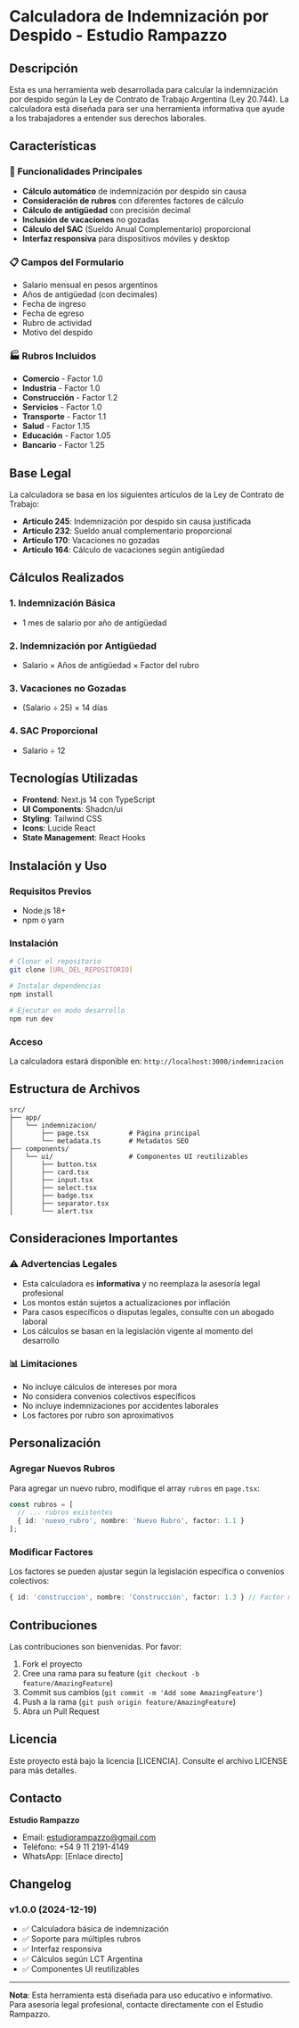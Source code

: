 # Calculadora de Indemnización por Despido - Estudio Rampazzo

## Descripción

Esta es una herramienta web desarrollada para calcular la indemnización por despido según la Ley de Contrato de Trabajo Argentina (Ley 20.744). La calculadora está diseñada para ser una herramienta informativa que ayude a los trabajadores a entender sus derechos laborales.

## Características

### 🧮 Funcionalidades Principales
- **Cálculo automático** de indemnización por despido sin causa
- **Consideración de rubros** con diferentes factores de cálculo
- **Cálculo de antigüedad** con precisión decimal
- **Inclusión de vacaciones** no gozadas
- **Cálculo del SAC** (Sueldo Anual Complementario) proporcional
- **Interfaz responsiva** para dispositivos móviles y desktop

### 📋 Campos del Formulario
- Salario mensual en pesos argentinos
- Años de antigüedad (con decimales)
- Fecha de ingreso
- Fecha de egreso
- Rubro de actividad
- Motivo del despido

### 🏭 Rubros Incluidos
- **Comercio** - Factor 1.0
- **Industria** - Factor 1.0
- **Construcción** - Factor 1.2
- **Servicios** - Factor 1.0
- **Transporte** - Factor 1.1
- **Salud** - Factor 1.15
- **Educación** - Factor 1.05
- **Bancario** - Factor 1.25

## Base Legal

La calculadora se basa en los siguientes artículos de la Ley de Contrato de Trabajo:

- **Artículo 245**: Indemnización por despido sin causa justificada
- **Artículo 232**: Sueldo anual complementario proporcional
- **Artículo 170**: Vacaciones no gozadas
- **Artículo 164**: Cálculo de vacaciones según antigüedad

## Cálculos Realizados

### 1. Indemnización Básica
- 1 mes de salario por año de antigüedad

### 2. Indemnización por Antigüedad
- Salario × Años de antigüedad × Factor del rubro

### 3. Vacaciones no Gozadas
- (Salario ÷ 25) × 14 días

### 4. SAC Proporcional
- Salario ÷ 12

## Tecnologías Utilizadas

- **Frontend**: Next.js 14 con TypeScript
- **UI Components**: Shadcn/ui
- **Styling**: Tailwind CSS
- **Icons**: Lucide React
- **State Management**: React Hooks

## Instalación y Uso

### Requisitos Previos
- Node.js 18+ 
- npm o yarn

### Instalación
```bash
# Clonar el repositorio
git clone [URL_DEL_REPOSITORIO]

# Instalar dependencias
npm install

# Ejecutar en modo desarrollo
npm run dev
```

### Acceso
La calculadora estará disponible en: `http://localhost:3000/indemnizacion`

## Estructura de Archivos

```
src/
├── app/
│   └── indemnizacion/
│       ├── page.tsx          # Página principal
│       └── metadata.ts       # Metadatos SEO
├── components/
│   └── ui/                   # Componentes UI reutilizables
│       ├── button.tsx
│       ├── card.tsx
│       ├── input.tsx
│       ├── select.tsx
│       ├── badge.tsx
│       ├── separator.tsx
│       └── alert.tsx
```

## Consideraciones Importantes

### ⚠️ Advertencias Legales
- Esta calculadora es **informativa** y no reemplaza la asesoría legal profesional
- Los montos están sujetos a actualizaciones por inflación
- Para casos específicos o disputas legales, consulte con un abogado laboral
- Los cálculos se basan en la legislación vigente al momento del desarrollo

### 📊 Limitaciones
- No incluye cálculos de intereses por mora
- No considera convenios colectivos específicos
- No incluye indemnizaciones por accidentes laborales
- Los factores por rubro son aproximativos

## Personalización

### Agregar Nuevos Rubros
Para agregar un nuevo rubro, modifique el array `rubros` en `page.tsx`:

```typescript
const rubros = [
  // ... rubros existentes
  { id: 'nuevo_rubro', nombre: 'Nuevo Rubro', factor: 1.1 }
];
```

### Modificar Factores
Los factores se pueden ajustar según la legislación específica o convenios colectivos:

```typescript
{ id: 'construccion', nombre: 'Construcción', factor: 1.3 } // Factor modificado
```

## Contribuciones

Las contribuciones son bienvenidas. Por favor:

1. Fork el proyecto
2. Cree una rama para su feature (`git checkout -b feature/AmazingFeature`)
3. Commit sus cambios (`git commit -m 'Add some AmazingFeature'`)
4. Push a la rama (`git push origin feature/AmazingFeature`)
5. Abra un Pull Request

## Licencia

Este proyecto está bajo la licencia [LICENCIA]. Consulte el archivo LICENSE para más detalles.

## Contacto

**Estudio Rampazzo**
- Email: estudiorampazzo@gmail.com
- Teléfono: +54 9 11 2191-4149
- WhatsApp: [Enlace directo]

## Changelog

### v1.0.0 (2024-12-19)
- ✅ Calculadora básica de indemnización
- ✅ Soporte para múltiples rubros
- ✅ Interfaz responsiva
- ✅ Cálculos según LCT Argentina
- ✅ Componentes UI reutilizables

---

**Nota**: Esta herramienta está diseñada para uso educativo e informativo. Para asesoría legal profesional, contacte directamente con el Estudio Rampazzo.
